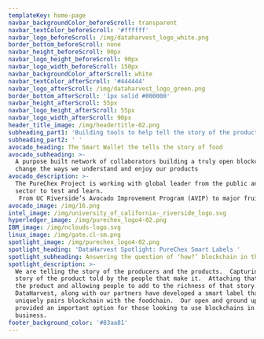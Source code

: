 ```yaml
---
templateKey: home-page
navbar_backgroundColor_beforeScroll: transparent
navbar_textColor_beforeScroll: '#ffffff'
navbar_logo_beforeScroll: /img/dataharvest_logo_white.png
border_bottom_beforeScroll: none
navbar_height_beforeScroll: 90px
navbar_logo_height_beforeScroll: 90px
navbar_logo_width_beforeScroll: 150px
navbar_backgroundColor_afterScroll: white
navbar_textColor_afterScroll: '#444444'
navbar_logo_afterScroll: /img/dataharvest_logo_green.png
border_bottom_afterScroll: '1px solid #000000'
navbar_height_afterScroll: 55px
navbar_logo_height_afterScroll: 55px
navbar_logo_width_afterScroll: 90px
header_title_image: /img/headertitle-02.png
subheading_part1: 'Building tools to help tell the story of the products in your life '
subheading_part2: ' '
avocado_heading: The Smart Wallet the tells the story of food
avocado_subheading: >-
  A purpose built network of collaborators building a truly open blockchain to
  change the ways we understand and enjoy our products
avocado_description: >-
  The PureChex Project is working with global leader from the public and private
  sector to test and learn. 
   From UC Riverside’s Avocado Improvement Program (AVIP) to major fruit marketers like ASOEX, to sensor manufacturers. We are building a landing place for the data to travel with your products.  PureChex is a authentic new channel for producers to build relationships that matter.
avocado_image: /img/16.png
intel_image: /img/university_of_california-_riverside_logo.svg
hyperledger_image: /img/purechex_logo4-02.png
IBM_image: /img/nclouds-logo.svg
linux_image: /img/gate.cl-sm.png
spotlight_image: /img/purechex_logo4-02.png
spotlight_heading: 'DataHarvest Spotlight: PureChex Smart Labels '
spotlight_subheading: Answering the question of ‘how?’ blockchain in the food system
spotlight_description: >-
  We are telling the story of the producers and the products.  Capturing the
  story of the product told by the people that make it.  Attaching that story to
  the product and allowing people to add to the richness of that story. 
  DataHarvest, along with our partners have developed a smart label that
  uniquely pairs blockchain with the foodchain.  Our open and ground up approach
  provided an important option for those looking to use blockchains in their
  business.
footer_background_color: '#83aa81'
---
```


